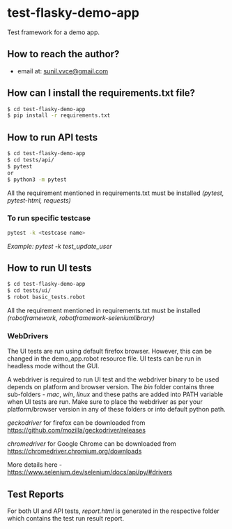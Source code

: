 # test-flasky-demo-app
Test framework for a demo app.

## How to reach the author?
*  email at: sunil.vvce@gmail.com


## How can I install the requirements.txt file?
```sh
$ cd test-flasky-demo-app
$ pip install -r requirements.txt
```

## How to run API tests
```sh
$ cd test-flasky-demo-app
$ cd tests/api/
$ pytest
or
$ python3 -m pytest
```
All the requirement mentioned in requirements.txt must be installed *(pytest, pytest-html, requests)*

### To run specific testcase
```sh
pytest -k <testcase name>
```
*Example: pytest -k test_update_user*

## How to run UI tests
```sh
$ cd test-flasky-demo-app
$ cd tests/ui/
$ robot basic_tests.robot  
```
All the requirement mentioned in requirements.txt must be installed *(robotframework, robotframework-seleniumlibrary)*

### WebDrivers
The UI tests are run using default firefox browser. However, this can be changed in the demo_app.robot resource file.
UI tests can be run in headless mode without the GUI.

A webdriver is required to run UI test and the webdriver binary to be used depends on platform and browser version. 
The *bin* folder contains three sub-folders - *mac*, *win*, *linux* and these paths are added into PATH variable when UI tests are run.
Make sure to place the webdriver as per your platform/browser version in any of these folders or into default python path.

*geckodriver* for firefox can be downloaded from https://github.com/mozilla/geckodriver/releases

*chromedriver* for Google Chrome can be downloaded from https://chromedriver.chromium.org/downloads

More details here -  https://www.selenium.dev/selenium/docs/api/py/#drivers

## Test Reports
For both UI and API tests, *report.html* is generated in the respective folder which contains the test run result report.